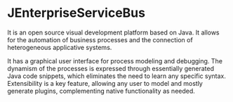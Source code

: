 # JEnterpriseServiceBus
It is an open source visual development platform based on Java.
It allows for the automation of business processes and the connection of heterogeneous applicative systems. 

It has a graphical user interface for process modeling and debugging. 
The dynamism of the processes is expressed through essentially generated Java code snippets, which eliminates the need to learn any specific syntax. 
Extensibility is a key feature, allowing any user to model and mostly generate plugins, complementing native functionality as needed.
